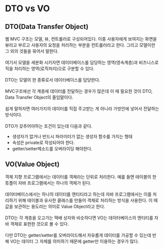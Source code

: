# DTO vs VO

## DTO(Data Transfer Object)
 
 웹  MVC 구조는 모델, 뷰, 컨트롤러로 구성되어있다. 이중 사용자에게 보여지는 화면을 뷰라고 부르고 사용자의 요청을 처리하는 부분을 컨트롤러라고 한다. 그리고 모델이란 그 외의 것들을 묶어서 말한다.<br><br>
여기서 모델을 세분화 시키자면 데이터베이스를 담당하는 영역(영속계층)과 비즈니스로직을 처리하는 영역(로직처리)으로 구분할 수 있다.<br><br>
DTO는 모델의 한 종류로서 데이터베이스를 담당한다.
<br><br>
MVC구조에선 각 계층에 데이터를 전달하는 경우가 많은데 이 때 필요한 것이 DTO, Data Transfer Object의 줄임말이다.
<br><br>
쉽게 말하자면 여러가지의 데이터를 직접 주고받는 게 아니라 가방안에 넣어서 전달하는 방식이다.
<br><br>
DTO가 갖추어야하는 조건이 있는데 다음과 같다.
 * 생성자가 없거나 반드시 파라미터가 없는 생성자 함수를 가지는 형태
 * 속성은 private로 작성되어야 한다.
 * getter/setter메소드를 오버라이딩 해야한다.
 

## VO(Value Object)
 객체 지향 프로그램에서는 데이터를 객체라는 단위로 처리한다. 예를 들면 테이블의 한 튜플이 자바 프로그램에서는 하나의 객체가 된다.<br><br>
데이터베이스에서는 하나의 데이터를 엔티티라고 하는데 자바 프로그램에서는 이를 처리하기 위해 테이블과 유사한 클래스를 만들어 객체로 처리하는 방식을 사용한다. 이 때 값을 보관하는 용도라는 의미로 Value Object라고 한다.<br><br>
DTO는 각 계층을 오고가는 택배 상자와 비슷하다면 VO는 데이터베이스의 엔티티를 자바 객체로 표현한 것으로 볼 수 있다.
<br><br>
다만 DTO는 getter/setter를 오버라이드해서 자유롭게 데이터를 가공할 수 있는데 반해 VO는 데이터 그 자체를 의미하기 때문에 getter만 이용하는 경우가 많다.
